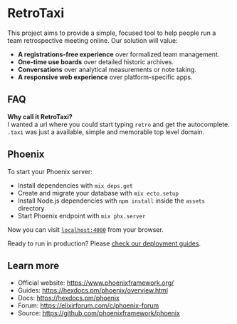 # RetroTaxi

This project aims to provide a simple, focused tool to help people run a team retrospective meeting online. Our solution will value:

* **A registrations-free experience** over formalized team management.
* **One-time use boards** over detailed historic archives.
* **Conversations** over analytical measurements or note taking.
* **A responsive web experience** over platform-specific apps.

## FAQ

**Why call it RetroTaxi?**  
I wanted a url where you could start typing `retro` and get the autocomplete. `.taxi` was just a available, simple and memorable top level domain. 

## Phoenix

To start your Phoenix server:

  * Install dependencies with `mix deps.get`
  * Create and migrate your database with `mix ecto.setup`
  * Install Node.js dependencies with `npm install` inside the `assets` directory
  * Start Phoenix endpoint with `mix phx.server`

Now you can visit [`localhost:4000`](http://localhost:4000) from your browser.

Ready to run in production? Please [check our deployment guides](https://hexdocs.pm/phoenix/deployment.html).

## Learn more

  * Official website: https://www.phoenixframework.org/
  * Guides: https://hexdocs.pm/phoenix/overview.html
  * Docs: https://hexdocs.pm/phoenix
  * Forum: https://elixirforum.com/c/phoenix-forum
  * Source: https://github.com/phoenixframework/phoenix
